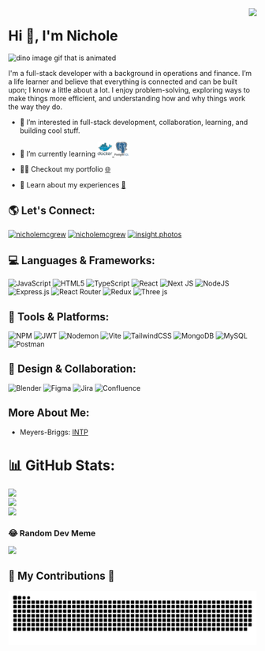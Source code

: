 <img align="right" src="https://visitor-badge.laobi.icu/badge?page_id=nicholemcgrew.nicholemcgrew" />

<h1>
    Hi 👋, I'm Nichole
</h1>

<img src="https://raw.githubusercontent.com/abutler6588/abutler6588/master/dino.gif" alt="dino image gif that is animated">

I'm a full-stack developer with a background in operations and finance. I’m a life learner and believe that everything is connected and can be built upon; I know a little about a lot. I enjoy problem-solving, exploring ways to make things more efficient, and understanding how and why things work the way they do.

- 👀 I’m interested in full-stack development, collaboration, learning, and building cool stuff.

- 🌱 I’m currently learning  <a href="https://www.docker.com/" target="_blank" rel="noreferrer"> <img src="https://raw.githubusercontent.com/devicons/devicon/master/icons/docker/docker-original-wordmark.svg" alt="docker" width="30" height="30"/> </a> <a href="https://www.postgresql.org" target="_blank" rel="noreferrer"> <img src="https://raw.githubusercontent.com/devicons/devicon/master/icons/postgresql/postgresql-original-wordmark.svg" alt="postgresql" width="30" height="30"/> </a>

- 👨‍💻 Checkout my portfolio  [🌐](https://nicholemcgrew.netlify.app/)

- 💼 Learn about my experiences  [📄](https://drive.google.com/file/d/1OYvbClc3HtGKvx9IRFEA7iHCOBHBMjUm/view?usp=drive_link)


## 🌎 Let's Connect:
<p align="left">
<a href="https://twitter.com/nicholemcgrew" target="blank"><img align="center" src="https://raw.githubusercontent.com/rahuldkjain/github-profile-readme-generator/master/src/images/icons/Social/twitter.svg" alt="nicholemcgrew" height="30" width="40" /></a>
<a href="https://linkedin.com/in/nicholemcgrew" target="blank"><img align="center" src="https://raw.githubusercontent.com/rahuldkjain/github-profile-readme-generator/master/src/images/icons/Social/linked-in-alt.svg" alt="nicholemcgrew" height="30" width="40" /></a>
<a href="https://instagram.com/insight.photos" target="blank"><img align="center" src="https://raw.githubusercontent.com/rahuldkjain/github-profile-readme-generator/master/src/images/icons/Social/instagram.svg" alt="insight.photos" height="30" width="40" /></a>
</p>


## 💻 Languages & Frameworks:
![JavaScript](https://img.shields.io/badge/javascript-%23323330.svg?style=for-the-badge&logo=javascript&logoColor=%23F7DF1E)
![HTML5](https://img.shields.io/badge/html5-%23E34F26.svg?style=for-the-badge&logo=html5&logoColor=white)
![TypeScript](https://img.shields.io/badge/typescript-%23007ACC.svg?style=for-the-badge&logo=typescript&logoColor=white)
![React](https://img.shields.io/badge/react-%2320232a.svg?style=for-the-badge&logo=react&logoColor=%2361DAFB)
![Next JS](https://img.shields.io/badge/Next-black?style=for-the-badge&logo=next.js&logoColor=white)
![NodeJS](https://img.shields.io/badge/node.js-6DA55F?style=for-the-badge&logo=node.js&logoColor=white)
![Express.js](https://img.shields.io/badge/express.js-%23404d59.svg?style=for-the-badge&logo=express&logoColor=%2361DAFB)
![React Router](https://img.shields.io/badge/React_Router-CA4245?style=for-the-badge&logo=react-router&logoColor=white)
![Redux](https://img.shields.io/badge/redux-%23593d88.svg?style=for-the-badge&logo=redux&logoColor=white)
![Three js](https://img.shields.io/badge/threejs-black?style=for-the-badge&logo=three.js&logoColor=white)

## 🔧 Tools & Platforms:
![NPM](https://img.shields.io/badge/NPM-%23CB3837.svg?style=for-the-badge&logo=npm&logoColor=white)
![JWT](https://img.shields.io/badge/JWT-black?style=for-the-badge&logo=JSON%20web%20tokens)
![Nodemon](https://img.shields.io/badge/NODEMON-%23323330.svg?style=for-the-badge&logo=nodemon&logoColor=%BBDEAD)
![Vite](https://img.shields.io/badge/vite-%23646CFF.svg?style=for-the-badge&logo=vite&logoColor=white)
![TailwindCSS](https://img.shields.io/badge/tailwindcss-%2338B2AC.svg?style=for-the-badge&logo=tailwind-css&logoColor=white)
![MongoDB](https://img.shields.io/badge/MongoDB-%234ea94b.svg?style=for-the-badge&logo=mongodb&logoColor=white)
![MySQL](https://img.shields.io/badge/mysql-%2300000f.svg?style=for-the-badge&logo=mysql&logoColor=white)
![Postman](https://img.shields.io/badge/Postman-FF6C37?style=for-the-badge&logo=postman&logoColor=white)

## 🎨 Design & Collaboration:
![Blender](https://img.shields.io/badge/blender-%23F5792A.svg?style=for-the-badge&logo=blender&logoColor=white)
![Figma](https://img.shields.io/badge/figma-%23F24E1E.svg?style=for-the-badge&logo=figma&logoColor=white)
![Jira](https://img.shields.io/badge/jira-%230A0FFF.svg?style=for-the-badge&logo=jira&logoColor=white)
![Confluence](https://img.shields.io/badge/confluence-%23172BF4.svg?style=for-the-badge&logo=confluence&logoColor=white)

## More About Me:
- Meyers-Briggs: [INTP](https://www.16personalities.com/intp-personality)

# 📊 GitHub Stats:
![](https://github-readme-stats.vercel.app/api?username=nicholemcgrew&theme=nightowl&hide_border=false&include_all_commits=true&count_private=false)<br/>
![](https://github-readme-streak-stats.herokuapp.com/?user=nicholemcgrew&theme=nightowl&hide_border=false)<br/>
![](https://github-readme-stats.vercel.app/api/top-langs/?username=nicholemcgrew&theme=nightowl&hide_border=false&include_all_commits=true&count_private=false&layout=compact)

### 😂 Random Dev Meme
<img src='https://randommeme-five.vercel.app/' style="height: 400px;"/>

## <h2>🐍 My Contributions 🐍</h2>
![snake gif](https://github.com/nicholemcgrew/nicholemcgrew/blob/output/github-contribution-grid-snake-dark.svg)

